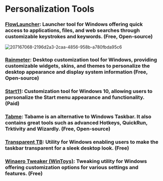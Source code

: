 # Personalization Tools

### [FlowLauncher](https://github.com/Flow-Launcher/Flow.Launcher): Launcher tool for Windows offering quick access to applications, files, and web searches through customizable keystrokes and keywords. (Free, Open-source)
![207167068-2196d2a3-2caa-4856-958b-a780fbda95c6](https://github.com/Entree3k/Useful-Software/assets/28127566/26ef75ea-4da4-4fdb-ac9b-b78191310c8c)

### [Rainmeter](https://www.rainmeter.net/): Desktop customization tool for Windows, providing customizable widgets, skins, and themes to personalize the desktop appearance and display system information (Free, Open-source)

### [Start11](https://www.stardock.com/products/start11/): Customization tool for Windows 10, allowing users to personalize the Start menu appearance and functionality. (Paid)

### [Tabme](https://github.com/Far-Se/tabame): Tabame is an alternative to Windows Taskbar. It also contains great tools such as advanced Hotkeys, QuickRun, Trktivity and Wizardly. (Free, Open-source)

### [Transparent TB](https://github.com/TranslucentTB/TranslucentTB): Utility for Windows enabling users to make the taskbar transparent for a sleek desktop look. (Free)

### [Winaero Tweaker (WinToys)](https://bogdan-patraucean.github.io/about/wintoys/): Tweaking utility for Windows offering customization options for various settings and features. (Free)
